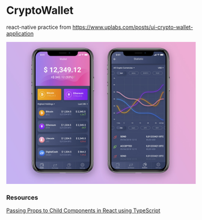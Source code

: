 # CryptoWallet
react-native practice from https://www.uplabs.com/posts/ui-crypto-wallet-application

![mockup](https://github.com/bytehala/CryptoWallet/blob/main/attachment.jpeg)


### Resources
[Passing Props to Child Components in React using TypeScript](https://dev.to/franciscomendes10866/passing-props-to-child-components-in-react-using-typescript-2690)